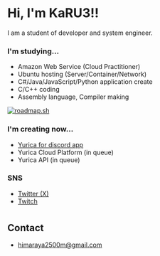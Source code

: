 # Hi, I'm KaRU3!!

I am a student of developer and system engineer.<br>

### I'm studying...
- Amazon Web Service (Cloud Practitioner)
- Ubuntu hosting (Server/Container/Network)
- C#/Java/JavaScript/Python application create
- C/C++ coding
- Assembly language, Compiler making

[![roadmap.sh](https://roadmap.sh/card/wide/66957c0a7635012c86843f73?variant=dark&roadmaps=full-stack%2Cproduct-manager%2Caws%2Csql)](https://roadmap.sh)

### I'm creating now...
- [Yurica for discord app](https://github.com/donverse-net/YuricaClient-for-discord)
- Yurica Cloud Platform (in queue)
- Yurica API (in queue)

### SNS
- [Twitter (X)](https://x.com/KaRU3_dev)
- [Twitch](https://twitch.tv/karu3_dev)

#

## Contact
- himaraya2500m@gmail.com
